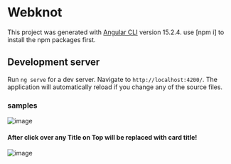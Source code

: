 # Webknot
 
This project was generated with [Angular CLI](https://github.com/angular/angular-cli) version 15.2.4.
use [npm i] to install the npm packages first.
## Development server

Run `ng serve` for a dev server. Navigate to `http://localhost:4200/`. The application will automatically reload if you change any of the source files.

### samples
![image](https://user-images.githubusercontent.com/26257865/231463649-1607762e-e479-4abb-aa95-497d961a0090.png)

#### After click over any Title on Top will be replaced with card title!
![image](https://user-images.githubusercontent.com/26257865/231464004-ec0b134a-e1e2-40c1-8b98-36f7df9ab8f9.png)
